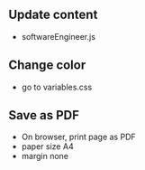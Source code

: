 ## Update content

- softwareEngineer.js

## Change color

- go to variables.css

## Save as PDF

- On browser, print page as PDF
- paper size A4
- margin none
